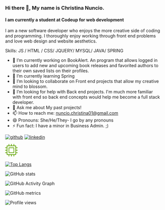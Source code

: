 ### Hi there 👋, My name is Christina Nuncio.
#### I am currently a student at Codeup for web development
I am a new software developer who enjoys the more creative side of coding and programming. I thoroughly enjoy working through front end problems and love web design and website aesthetics.  

Skills: JS / HTML / CSS/ JQUERY/ MYSQL/ JAVA/ SPRING

- 🔭 I’m currently working on BookAlert. An program that allows logged in users to add new and upcoming book releases and favorited authors to their own saved lists on their profiles. 
- 🌱 I’m currently learning Spring 
- 👯 I’m looking to collaborate on Front end projects that allow my creative mind to blossom.  
- 🤔 I’m looking for help with Back end projects. I'm much more familiar with front end so back end concepts would help me become a full stack developer.  
- 💬 Ask me about My past projects! 
- 📫 How to reach me: nuncio.christina01@gmail.com 
- 😄 Pronouns: She/He/They- I go by any pronouns 
- ⚡ Fun fact: I have a minor in Business Admin. ;) 


[<img src='https://cdn.jsdelivr.net/npm/simple-icons@3.0.1/icons/github.svg' alt='github' height='40'>](https://github.com/https://github.com/CNuncio)  [<img src='https://cdn.jsdelivr.net/npm/simple-icons@3.0.1/icons/linkedin.svg' alt='linkedin' height='40'>](https://www.linkedin.com/in/https://www.linkedin.com/in/christina-nuncio-4444a0171//)  

<a href='https://docs.github.com/en/developers'><img src='https://raw.githubusercontent.com/acervenky/animated-github-badges/master/assets/devbadge.gif' width='40' height='40'></a> 

[![Top Langs](https://github-readme-stats.vercel.app/api/top-langs/?username=https://github.com/CNuncio)](https://github.com/anuraghazra/github-readme-stats)

![GitHub stats](https://github-readme-stats.vercel.app/api?username=https://github.com/CNuncio&show_icons=true)  

![GitHub Activity Graph](https://activity-graph.herokuapp.com/graph?username=https://github.com/CNuncio)  

![GitHub metrics](https://metrics.lecoq.io/https://github.com/CNuncio)  

![Profile views](https://gpvc.arturio.dev/https://github.com/CNuncio)  
